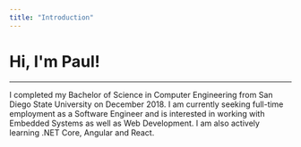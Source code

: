 ```yaml
---
title: "Introduction"
---
```


# Hi, I'm Paul!
---
I completed my Bachelor of Science in Computer Engineering from San Diego State University on December 2018. I am currently seeking full-time employment as a Software Engineer and is interested in working with Embedded Systems as well as Web Development. I am also actively learning .NET Core, Angular and React.


